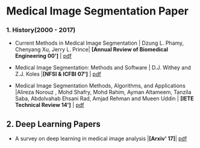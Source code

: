 # Medical Image Segmentation Paper

### 1. History(2000 - 2017)

- Current Methods in Medical Image Segmentation | Dzung L. Phamy, Chenyang Xu, Jerry L. Prince| **[Annual Review of Biomedical Engineering 00']** | [pdf](https://pdfs.semanticscholar.org/1ad9/eda4f6b3ee72c9fcff3d95979cb3cf334fa6.pdf)

- Medical Image Segmentation: Methods and Software | D.J. Withey and Z.J. Koles |**[NFSI & ICFBI 07']** | [pdf](http://citeseerx.ist.psu.edu/viewdoc/download?doi=10.1.1.108.2729&rep=rep1&type=pdf)

- Medical Image Segmentation Methods, Algorithms, and Applications |Alireza Norouz , Mohd Shafry, Mohd Rahim, Ayman Altameem, Tanzila Saba, Abdolvahab Ehsani Rad, Amjad Rehman and Mueen Uddin | **[IETE Technical Review 14']** | [pdf](https://www.researchgate.net/publication/263608069_Medical_Image_Segmentation_Methods_Algorithms_and_Applications)

  

## 2. Deep Learning Papers

- A survey on deep learning in medical image analysis |**[Arxiv' 17]**| [pdf](https://arxiv.org/pdf/1702.05747.pdf)

